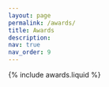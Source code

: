 ```yaml
---
layout: page
permalink: /awards/
title: Awards
description: 
nav: true
nav_order: 9
---
```


{% include awards.liquid %}
